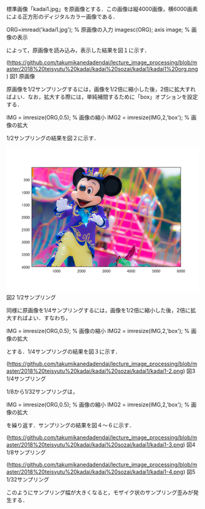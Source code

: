 標準画像「kadai1.jpg」を原画像とする．この画像は縦4000画像，横6000画素による正方形のディジタルカラー画像である．

ORG=imread('kadai1.jpg'); % 原画像の入力
imagesc(ORG); axis image; % 画像の表示

によって，原画像を読み込み，表示した結果を図１に示す．


(https://github.com/takumikanedadendai/lecture_image_processing/blob/master/2018%20teisyutu%20kadai/kadai%20sozai/kadai1/kadai1%20org.png)
図1 原画像

原画像を1/2サンプリングするには，画像を1/2倍に縮小した後，2倍に拡大すればよい．なお，拡大する際には，単純補間するために「box」オプションを設定する．

IMG = imresize(ORG,0.5); % 画像の縮小
IMG2 = imresize(IMG,2,'box'); % 画像の拡大

1/2サンプリングの結果を図２に示す．


![原画像](https://github.com/takumikanedadendai/lecture_image_processing/blob/master/2018%20teisyutu%20kadai/kadai%20sozai/kadai1/kadai1-1.png?raw=true)
図2 1/2サンプリング

同様に原画像を1/4サンプリングするには，画像を1/2倍に縮小した後，2倍に拡大すればよい．すなわち，

IMG = imresize(ORG,0.5); % 画像の縮小
IMG2 = imresize(IMG,2,'box'); % 画像の拡大

とする．1/4サンプリングの結果を図３に示す．


(https://github.com/takumikanedadendai/lecture_image_processing/blob/master/2018%20teisyutu%20kadai/kadai%20sozai/kadai1/kadai1-2.png)
図3 1/4サンプリング

1/8から1/32サンプリングは，

IMG = imresize(ORG,0.5); % 画像の縮小
IMG2 = imresize(IMG,2,'box'); % 画像の拡大

を繰り返す．サンプリングの結果を図４〜６に示す．


(https://github.com/takumikanedadendai/lecture_image_processing/blob/master/2018%20teisyutu%20kadai/kadai%20sozai/kadai1/kadai1-3.png)
図4 1/8サンプリング


(https://github.com/takumikanedadendai/lecture_image_processing/blob/master/2018%20teisyutu%20kadai/kadai%20sozai/kadai1/kadai1-4.png)
図5 1/32サンプリング

このようにサンプリング幅が大きくなると，モザイク状のサンプリング歪みが発生する．



